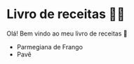 # Livro de receitas :man_cook:

Olá! Bem vindo ao meu livro de receitas :wave:

* Parmegiana de Frango
* Pavê
